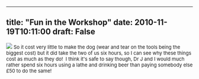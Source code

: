 
---
title: "Fun in the Workshop"
date: 2010-11-19T10:11:00
draft: False
---

[<img src="http://4.bp.blogspot.com/_62oTnOHwOSo/TOZIrlEvh4I/AAAAAAAACNo/cY66iRtubu8/s320/IMG_0948.JPG"/>](http://4.bp.blogspot.com/_62oTnOHwOSo/TOZIrlEvh4I/AAAAAAAACNo/cY66iRtubu8/s1600/IMG_0948.JPG)
<span style="font-size: small;">So it cost very little to make the dog (wear and tear on the tools being the biggest cost) but it did take the two of us six hours, so I can see why these things cost as much as they do!  I think it's safe to say though, Dr J and I would much rather spend six hours using a lathe and drinking beer than paying somebody else £50 to do the same!</span>

